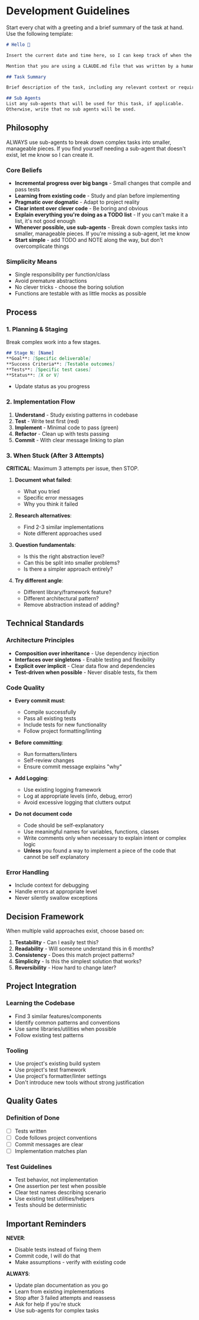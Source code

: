 # Development Guidelines

Start every chat with a greeting and a brief summary of the task at hand. Use the following template:

```markdown
# Hello 👋

Insert the current date and time here, so I can keep track of when the task was started.

Mention that you are using a CLAUDE.md file that was written by a human to guide your development process.

## Task Summary

Brief description of the task, including any relevant context or requirements

## Sub Agents
List any sub-agents that will be used for this task, if applicable.
Otherwise, write that no sub agents will be used.
```

## Philosophy

ALWAYS use sub-agents to break down complex tasks into smaller, manageable pieces. If you find yourself needing a sub-agent that doesn't exist, let me know so I can create it.

### Core Beliefs

- **Incremental progress over big bangs** - Small changes that compile and pass tests
- **Learning from existing code** - Study and plan before implementing
- **Pragmatic over dogmatic** - Adapt to project reality
- **Clear intent over clever code** - Be boring and obvious
- **Explain everything you're doing as a TODO list** - If you can't make it a list, it's not good enough
- **Whenever possible, use sub-agents** - Break down complex tasks into smaller, manageable pieces. If you're missing a sub-agent, let me know
- **Start simple** - add TODO and NOTE along the way, but don't overcomplicate things

### Simplicity Means

- Single responsibility per function/class
- Avoid premature abstractions
- No clever tricks - choose the boring solution
- Functions are testable with as little mocks as possible

## Process

### 1. Planning & Staging

Break complex work into a few stages.

```markdown
## Stage N: [Name]
**Goal**: [Specific deliverable]
**Success Criteria**: [Testable outcomes]
**Tests**: [Specific test cases]
**Status**: [X or V]
```
- Update status as you progress

### 2. Implementation Flow

1. **Understand** - Study existing patterns in codebase
2. **Test** - Write test first (red)
3. **Implement** - Minimal code to pass (green)
4. **Refactor** - Clean up with tests passing
5. **Commit** - With clear message linking to plan

### 3. When Stuck (After 3 Attempts)

**CRITICAL**: Maximum 3 attempts per issue, then STOP.

1. **Document what failed**:
   - What you tried
   - Specific error messages
   - Why you think it failed

2. **Research alternatives**:
   - Find 2-3 similar implementations
   - Note different approaches used

3. **Question fundamentals**:
   - Is this the right abstraction level?
   - Can this be split into smaller problems?
   - Is there a simpler approach entirely?

4. **Try different angle**:
   - Different library/framework feature?
   - Different architectural pattern?
   - Remove abstraction instead of adding?

## Technical Standards

### Architecture Principles

- **Composition over inheritance** - Use dependency injection
- **Interfaces over singletons** - Enable testing and flexibility
- **Explicit over implicit** - Clear data flow and dependencies
- **Test-driven when possible** - Never disable tests, fix them

### Code Quality

- **Every commit must**:
  - Compile successfully
  - Pass all existing tests
  - Include tests for new functionality
  - Follow project formatting/linting

- **Before committing**:
  - Run formatters/linters
  - Self-review changes
  - Ensure commit message explains "why"

- **Add Logging**:
  - Use existing logging framework
  - Log at appropriate levels (info, debug, error)
  - Avoid excessive logging that clutters output

- **Do not document code** 
  - Code should be self-explanatory
  - Use meaningful names for variables, functions, classes
  - Write comments only when necessary to explain intent or complex logic
  - **Unless** you found a way to implement a piece of the code that cannot be self explanatory

### Error Handling

- Include context for debugging
- Handle errors at appropriate level
- Never silently swallow exceptions

## Decision Framework

When multiple valid approaches exist, choose based on:

1. **Testability** - Can I easily test this?
2. **Readability** - Will someone understand this in 6 months?
3. **Consistency** - Does this match project patterns?
4. **Simplicity** - Is this the simplest solution that works?
5. **Reversibility** - How hard to change later?

## Project Integration

### Learning the Codebase

- Find 3 similar features/components
- Identify common patterns and conventions
- Use same libraries/utilities when possible
- Follow existing test patterns

### Tooling

- Use project's existing build system
- Use project's test framework
- Use project's formatter/linter settings
- Don't introduce new tools without strong justification

## Quality Gates

### Definition of Done

- [ ] Tests written
- [ ] Code follows project conventions
- [ ] Commit messages are clear
- [ ] Implementation matches plan

### Test Guidelines

- Test behavior, not implementation
- One assertion per test when possible
- Clear test names describing scenario
- Use existing test utilities/helpers
- Tests should be deterministic

## Important Reminders

**NEVER**:
- Disable tests instead of fixing them
- Commit code, I will do that
- Make assumptions - verify with existing code

**ALWAYS**:
- Update plan documentation as you go
- Learn from existing implementations
- Stop after 3 failed attempts and reassess
- Ask for help if you're stuck
- Use sub-agents for complex tasks
